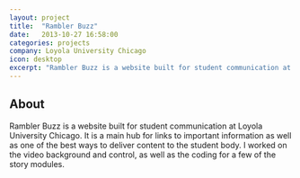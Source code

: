 ```yaml
---
layout: project
title:  "Rambler Buzz"
date:   2013-10-27 16:58:00
categories: projects
company: Loyola University Chicago
icon: desktop
excerpt: "Rambler Buzz is a website built for student communication at Loyola University Chicago. It is a main hub for links to important information as well as one of the best ways to deliver content to the student body. I worked on the video background and control, as well as the coding for a few of the story modules."
---
```


<article>
	<div class="title-and-info">
		<h2>About</h2>
	</div>
	<div class="content">
		<p>Rambler Buzz is a website built for student communication at Loyola University Chicago. It is a main hub for links to important information as well as one of the best ways to deliver content to the student body. I worked on the video background and control, as well as the coding for a few of the story modules.</p>
	</div>
</article>
